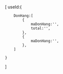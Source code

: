 
[
    useId:{
        
        DonHang:[
            {
                maDonHang:'',
                total:'',
            },
            {
                maDonHang:'',
            },
        ]

    }
]